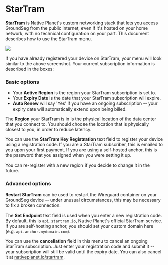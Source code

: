 # StarTram

**[StarTram](https://nativeplanet.io/startram)** is Native Planet's custom networking stack that lets you access GroundSeg from the public internet, even if it's hosted on your home network, with no technical configuration on your part. This document describes how to use the StarTram menu.

![](/static/startram-settings.png)

If you have already registered your device on StarTram, your menu will look similar to the above screenshot. Your current subscription information is described in the boxes:

### Basic options

- Your **Active Region** is the region your StarTram subscription is set to.
- Your **Expiry Date** is the date that your StarTram subscription will expire. 
- **Auto Renew** will say 'Yes' if you have an ongoing subscription -- your expiry date will automatically extend upon being billed.

The **Region** your StarTram is in is the physical location of the data center that you connect to. You should choose the location that is physically closest to you, in order to reduce latency.

You can use the **StarTram Key Registration** text field to register your device using a registration code. If you are a StarTram subscriber, this is emailed to you upon your first payment. If you are using a self-hosted anchor, this is the password that you assigned when you were setting it up. 

You can re-register with a new region if you decide to change it in the future.

### Advanced options

**Restart StarTram** can be used to restart the Wireguard container on your GroundSeg device -- under unusual circumstances, this may be necessary to fix a broken connection.

The **Set Endpoint** text field is used when you enter a new registration code. By default, this is `api.startram.io`, Native Planet's official StarTram service. If you are self-hosting anchor, you should set your custom domain here (e.g. `api.anchor.mydomain.com`).

You can use the **cancellation** field in this menu to cancel an ongoing StarTram subscription. Just enter your registration code and submit it -- your subscription will still be valid until the expiry date. You can also cancel it at [nativeplanet.io/startram](https://nativeplanet.io/startram).